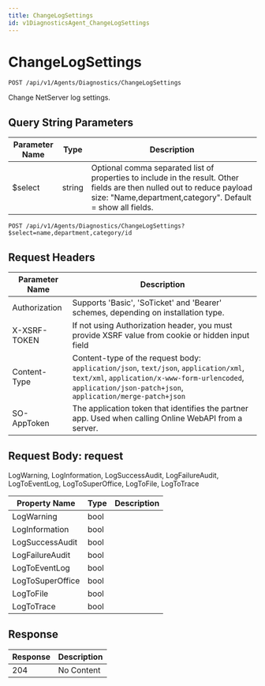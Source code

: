 ```yaml
---
title: ChangeLogSettings
id: v1DiagnosticsAgent_ChangeLogSettings
---
```


# ChangeLogSettings

```http
POST /api/v1/Agents/Diagnostics/ChangeLogSettings
```

Change NetServer log settings.







## Query String Parameters

| Parameter Name | Type |  Description |
|----------------|------|--------------|
| $select | string |  Optional comma separated list of properties to include in the result. Other fields are then nulled out to reduce payload size: "Name,department,category". Default = show all fields. |

```http
POST /api/v1/Agents/Diagnostics/ChangeLogSettings?$select=name,department,category/id
```


## Request Headers

| Parameter Name | Description |
|----------------|-------------|
| Authorization  | Supports 'Basic', 'SoTicket' and 'Bearer' schemes, depending on installation type. |
| X-XSRF-TOKEN   | If not using Authorization header, you must provide XSRF value from cookie or hidden input field |
| Content-Type | Content-type of the request body: `application/json`, `text/json`, `application/xml`, `text/xml`, `application/x-www-form-urlencoded`, `application/json-patch+json`, `application/merge-patch+json` |
| SO-AppToken | The application token that identifies the partner app. Used when calling Online WebAPI from a server. |

## Request Body: request  

LogWarning, LogInformation, LogSuccessAudit, LogFailureAudit, LogToEventLog, LogToSuperOffice, LogToFile, LogToTrace 

| Property Name | Type |  Description |
|----------------|------|--------------|
| LogWarning | bool |  |
| LogInformation | bool |  |
| LogSuccessAudit | bool |  |
| LogFailureAudit | bool |  |
| LogToEventLog | bool |  |
| LogToSuperOffice | bool |  |
| LogToFile | bool |  |
| LogToTrace | bool |  |


## Response


| Response | Description |
|----------------|-------------|
| 204 | No Content |